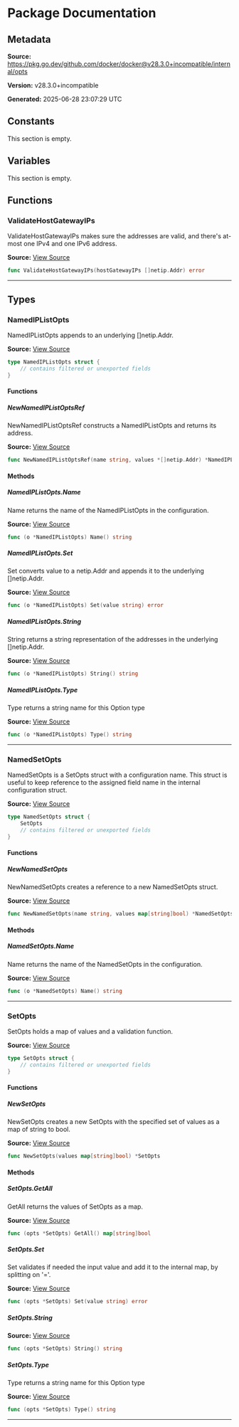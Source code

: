 # Package Documentation

## Metadata

**Source:** https://pkg.go.dev/github.com/docker/docker@v28.3.0+incompatible/internal/opts

**Version:** v28.3.0+incompatible

**Generated:** 2025-06-28 23:07:29 UTC

## Constants

This section is empty.

## Variables

This section is empty.

## Functions

### ValidateHostGatewayIPs

ValidateHostGatewayIPs makes sure the addresses are valid, and there's at-most one IPv4 and one IPv6 address.

**Source:** [View Source](https://github.com/docker/docker/blob/v28.3.0/internal/opts/host_gateway_opts.go#L9)  

```go
func ValidateHostGatewayIPs(hostGatewayIPs []netip.Addr) error
```

---

## Types

### NamedIPListOpts

NamedIPListOpts appends to an underlying []netip.Addr.

**Source:** [View Source](https://github.com/docker/docker/blob/v28.3.0/internal/opts/named_iplist_opts.go#L9)  

```go
type NamedIPListOpts struct {
	// contains filtered or unexported fields
}
```

#### Functions

##### NewNamedIPListOptsRef

NewNamedIPListOptsRef constructs a NamedIPListOpts and returns its address.

**Source:** [View Source](https://github.com/docker/docker/blob/v28.3.0/internal/opts/named_iplist_opts.go#L15)  

```go
func NewNamedIPListOptsRef(name string, values *[]netip.Addr) *NamedIPListOpts
```

#### Methods

##### NamedIPListOpts.Name

Name returns the name of the NamedIPListOpts in the configuration.

**Source:** [View Source](https://github.com/docker/docker/blob/v28.3.0/internal/opts/named_iplist_opts.go#L46)  

```go
func (o *NamedIPListOpts) Name() string
```

##### NamedIPListOpts.Set

Set converts value to a netip.Addr and appends it to the underlying []netip.Addr.

**Source:** [View Source](https://github.com/docker/docker/blob/v28.3.0/internal/opts/named_iplist_opts.go#L31)  

```go
func (o *NamedIPListOpts) Set(value string) error
```

##### NamedIPListOpts.String

String returns a string representation of the addresses in the underlying []netip.Addr.

**Source:** [View Source](https://github.com/docker/docker/blob/v28.3.0/internal/opts/named_iplist_opts.go#L23)  

```go
func (o *NamedIPListOpts) String() string
```

##### NamedIPListOpts.Type

Type returns a string name for this Option type

**Source:** [View Source](https://github.com/docker/docker/blob/v28.3.0/internal/opts/named_iplist_opts.go#L41)  

```go
func (o *NamedIPListOpts) Type() string
```

---

### NamedSetOpts

NamedSetOpts is a SetOpts struct with a configuration name.
This struct is useful to keep reference to the assigned
field name in the internal configuration struct.

**Source:** [View Source](https://github.com/docker/docker/blob/v28.3.0/internal/opts/opts.go#L65)  

```go
type NamedSetOpts struct {
	SetOpts
	// contains filtered or unexported fields
}
```

#### Functions

##### NewNamedSetOpts

NewNamedSetOpts creates a reference to a new NamedSetOpts struct.

**Source:** [View Source](https://github.com/docker/docker/blob/v28.3.0/internal/opts/opts.go#L73)  

```go
func NewNamedSetOpts(name string, values map[string]bool) *NamedSetOpts
```

#### Methods

##### NamedSetOpts.Name

Name returns the name of the NamedSetOpts in the configuration.

**Source:** [View Source](https://github.com/docker/docker/blob/v28.3.0/internal/opts/opts.go#L81)  

```go
func (o *NamedSetOpts) Name() string
```

---

### SetOpts

SetOpts holds a map of values and a validation function.

**Source:** [View Source](https://github.com/docker/docker/blob/v28.3.0/internal/opts/opts.go#L13)  

```go
type SetOpts struct {
	// contains filtered or unexported fields
}
```

#### Functions

##### NewSetOpts

NewSetOpts creates a new SetOpts with the specified set of values as a map of string to bool.

**Source:** [View Source](https://github.com/docker/docker/blob/v28.3.0/internal/opts/opts.go#L53)  

```go
func NewSetOpts(values map[string]bool) *SetOpts
```

#### Methods

##### SetOpts.GetAll

GetAll returns the values of SetOpts as a map.

**Source:** [View Source](https://github.com/docker/docker/blob/v28.3.0/internal/opts/opts.go#L39)  

```go
func (opts *SetOpts) GetAll() map[string]bool
```

##### SetOpts.Set

Set validates if needed the input value and add it to the
internal map, by splitting on '='.

**Source:** [View Source](https://github.com/docker/docker/blob/v28.3.0/internal/opts/opts.go#L19)  

```go
func (opts *SetOpts) Set(value string) error
```

##### SetOpts.String

**Source:** [View Source](https://github.com/docker/docker/blob/v28.3.0/internal/opts/opts.go#L43)  

```go
func (opts *SetOpts) String() string
```

##### SetOpts.Type

Type returns a string name for this Option type

**Source:** [View Source](https://github.com/docker/docker/blob/v28.3.0/internal/opts/opts.go#L48)  

```go
func (opts *SetOpts) Type() string
```

---

